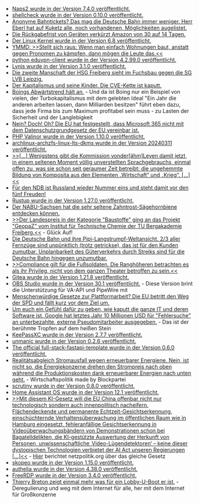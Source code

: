 * [Naps2 wurde in der Version 7.4.0 veröffentlicht.](https://github.com/cyanfish/naps2/releases/tag/v7.4.0)
* [shellcheck wurde in der Version 0.10.0 veröffentlicht.](https://github.com/koalaman/shellcheck/releases/tag/v0.10.0)
* [Anonyme Bahntickets? Das mag die Deutsche Bahn immer weniger. Herr Eberl hat auf Kuketz alle, noch vorhandenen, Möglichkeiten augelistet.](https://www.kuketz-blog.de/deutschen-bahn-und-das-ende-des-anonymen-spartickets-diese-optionen-bleiben/)
* [Die Rückgabefrist von Geräten verkürzt Amazon von 30 auf 14 Tagen.](https://www.borncity.com/blog/2024/03/11/amazon-verkrzt-frist-zur-gerterckgabe-ab-dem-25-4-2024-auf-14-tage/)
* [Der Linux Kernel wurde in der Version 6.8 veröffentlicht.](https://lwn.net/Articles/964784/)
* [YMMD: >>Stellt sich raus: Wenn man einfach Wohnungen baut, anstatt gegen Pronomen zu kämpfen, dann mögen die Leute das.<<](http://blog.fefe.de/?ts=9b102e92)
* [python eduvpn-client wurde in der Version 4.2.99.0 veröffentlicht.](https://github.com/eduvpn/python-eduvpn-client/releases/tag/4.2.99.0)
* [Lynis wurde in der Version 3.1.0 veröffentlicht.](https://github.com/CISOfy/lynis/releases/tag/3.1.0)
* [Die zweite Manschaft der HSG Freiberg sieht im Fuchsbau gegen die SG LVB Leipzig.](https://www.youtube.com/watch?v=5fQxGgitx7I)
* [Der Kapitalismus und seine Kinder. Die CVE-Kette ist kaputt.](http://blog.fefe.de/?ts=9b1146bc)
* [Boings Abwärtstrend hält an.](http://blog.fefe.de/?ts=9b11963b) - Und da ist Boing nur ein Beispiel von vielen, der Turbokapitalismus mit dem gelebten Ideal "Ein Jahr die anderen arbeiten lassen, dann Milliarden besitzen" führt eben dazu, dass jede Firma bis zum Maximum profitabel sein muss - zu Lasten der Sicherheit und der Langlebigkeit
* [Nein? Doch! Oh? Die EU hat festgestellt, dass Microsoft 365 nicht mit dem Datenschutzgrundgesetz der EU vereinbar ist.](http://blog.fefe.de/?ts=9b11e294)
* [PHP Valinor wurde in der Version 1.10.0 veröffentlicht.](https://github.com/CuyZ/Valinor/releases/tag/1.10.0)
* [archlinux-archzfs-linux-lts-dkms wurde in der Version 20240311 veröffentlicht.](https://github.com/stevleibelt/arch-linux-live-cd-iso-with-zfs/releases/tag/20240311)
* [>>[...] Wenigstens gibt die Kommission vonder[ähm]Leyen damit jetzt, in einem seltenen Moment völlig unverstellten Sprachgebrauchs, einmal offen zu, was sie schon seit geraumer Zeit betreibt: die ungehemmte Bildung von Komposita aus den Elementen „Wirtschaft“ und „Krieg“. [...]<<](https://martinsonneborn.de/von-wirtschaftskrieg-kriegswirtschaft/)
* [Für den NDB ist Russland wieder Nummer eins und steht damit vor den fünf Freuden!](https://tuxproject.de/blog/2024/03/russland-deklassiert-die-five-eyes/)
* [Rustup wurde in der Version 1.27.0 veröffentlicht.](https://blog.rust-lang.org/2024/03/11/Rustup-1.27.0.html)
* [Der NABU-Sachsen hat die sehr seltene Zahntrost-Sägehornbiene entdecken können.](https://sachsen.nabu.de/news/2024/34680.html)
* [>>Der Landespreis in der Kategorie "Baustoffe" ging an das Projekt "GeopaZ" vom Institut für Technische Chemie der TU Bergakademie Freiberg.<<](https://www.mdr.de/wissen/news/saechsischer-landespreis-baupraxis-der-zukunft-100.html) - Glück Auf!
* [Die Deutsche Bahn und ihre Pipi-Langstrumpf-Weltansicht. 2/3 aller Fernzüge sind unpünktlich (trotz getrickse), das ist für den Kunden zumutbar. Unplanbarkeit des Güterverkehrs durch Streiks sind für die Deutsche Bahn hingegen unzumutbar.](https://tuxproject.de/blog/2024/03/bahnvabingo-2-die-zumutungen-der-anderen/)
* [>>Compliance gilt für die Fußsoldaten. Die Ranghöheren betrachten es als ihr Privileg, nicht von dem ganzen Theater betroffen zu sein.<<](http://blog.fefe.de/?ts=9b0ee1dc)
* [Gitea wurde in der Version 1.21.8 veröffentlicht.](https://github.com/go-gitea/gitea/releases/tag/v1.21.8)
* [OBS Studio wurde in der Version 30.1 veröffentlicht.](https://www.phoronix.com/news/OBS-Studio-30.1) - Diese Version brint die Unterstützung für VA-API und PipeWire mit
* [Menschenwürdige Gesetze zur Plattformarbeit? Die EU betritt den Weg der SPD und fällt kurz vor dem Ziel um.](https://netzpolitik.org/2024/auf-letzten-metern-abgespeckt-eu-beschliesst-doch-noch-gesetz-zu-plattformarbeit/)
* [Um euch ein Gefühl dafür zu geben, wie kaputt die ganze IT und deren Software ist. Google hat letztes Jahr 10 Millionen USD für "Fehlersuche" an unterbezahlte, externe Pseudomitarbeiter ausgegeben.](https://www.bleepingcomputer.com/news/google/google-paid-10-million-in-bug-bounty-rewards-last-year/) - Das ist der berühmte Tropfen auf dem heißen Stein
* [KeePassXC wurde in der Version 2.7.7 veröffentlicht.](https://www.linux-magazin.de/news/keepassxc-2-7-7-bringt-passkeys/)
* [unmanic wurde in der Version 0.2.6 veröffentlicht.](https://github.com/Unmanic/unmanic/releases/tag/0.2.6)
* [The official full-stack-fastapi-template wurde in der Version 0.6.0 veröffentlicht.](https://github.com/tiangolo/full-stack-fastapi-template/releases/tag/0.6.0)
* [Realitätsabgleich Stromausfall wegen erneuerbarer Energiene. Nein, ist nicht so, die Energiekonzerne drehen den Strompreis nach oben während die Produktionskosten dank erneuerbarer Energien nach unten geht.](http://blog.fefe.de/?ts=9b0eb55a) - Wirtschaftspolitik made by Blockpartei
* [scrutiny wurde in der Version 0.8.0 veröffentlicht.](https://github.com/AnalogJ/scrutiny/releases/tag/v0.8.0)
* [Home Assistant OS wurde in der Version 12.1 veröffentlicht.](https://github.com/home-assistant/operating-system/releases/tag/12.1)
* [>>Mit diesem KI-Gesetz will die EU China offenbar nicht nur technologisch sondern auch innenpolitisch nacheifern. Flächendeckende und permanente Echtzeit-Gesichtserkennung, einschüchternde Verhaltensüberwachung im öffentlichen Raum wie in Hamburg eingesetzt, fehleranfällige Gesichtserkennung in Videoüberwachungsbändern von Demonstrationen schon bei Bagatelldelikten, die KI-gestützte Auswertung der Herkunft von Personen, unwissenschaftliche ‚Video-Lügendetektoren‘ – keine dieser dystopischen Technologien verbietet der AI Act unseren Regierungen [...]<<](https://www.patrick-breyer.de/ki-gesetz-ai-act-verabschiedet-gesichtsueberwachung-droht-europaeischer-alltag-zu-werden/) - [Hier](https://netzpolitik.org/2024/trotz-biometrischer-ueberwachung-eu-parlament-macht-weg-frei-fuer-ki-verordnung/) berichtet  netzpolitik.org über das gleiche Gesetz
* [skopeo wurde in der Version 1.15.0 veröffentlicht.](https://github.com/containers/skopeo/releases/tag/v1.15.0)
* [authelia wurde in der Version 4.38.0 veröffentlicht.](https://github.com/authelia/authelia/releases/tag/v4.38.0)
* [FreeRDP wurde in der Version 3.4.0 veröffentlicht.](https://github.com/FreeRDP/FreeRDP/releases/tag/3.4.0)
* [Thierry Breton zeigt einmal mehr was für ein Lobby-U-Boot er ist.](https://netzpolitik.org/2024/digital-networks-act-thierry-bretons-internet-fuer-grosskonzerne/) - Deregulierung und weg mit dem Internet für alle, her mit dem Internet für Großkonzerne
